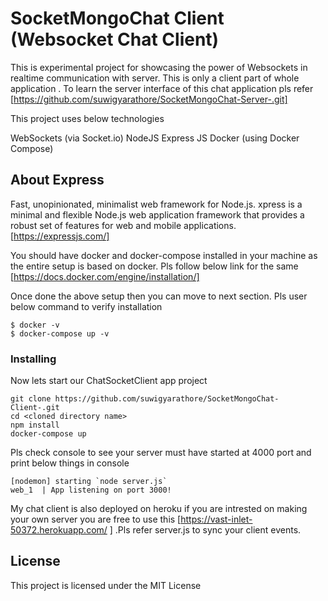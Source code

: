 # SocketMongoChat Client (Websocket Chat Client)

This is experimental project for showcasing the power of Websockets in realtime communication with server. This is only a client part of whole application . To learn the server interface of this chat application pls refer [https://github.com/suwigyarathore/SocketMongoChat-Server-.git]

This project uses below technologies

WebSockets (via Socket.io)
NodeJS
Express JS
Docker (using Docker Compose)

## About Express

Fast, unopinionated, minimalist web framework for Node.js. xpress is a minimal and flexible Node.js web application framework that provides a robust set of features for web and mobile applications.
 [https://expressjs.com/]
 

You should have docker and docker-compose installed in your machine as the entire setup is based 
on docker. Pls follow below link for the same 
[https://docs.docker.com/engine/installation/]

Once done the above setup then you can move to next section. Pls user below
command to verify installation

```
$ docker -v
$ docker-compose up -v
```

### Installing

Now lets start our ChatSocketClient app project 

```
git clone https://github.com/suwigyarathore/SocketMongoChat-Client-.git
cd <cloned directory name>
npm install
docker-compose up 
```

Pls check console to see your server must have started at 4000 port and print below
things in console

```
[nodemon] starting `node server.js`
web_1  | App listening on port 3000!

```
My chat client is also deployed on heroku if you are intrested on making your own
server you are free to use this [https://vast-inlet-50372.herokuapp.com/   ] .Pls refer server.js to
sync your client events.

## License

This project is licensed under the MIT License 
